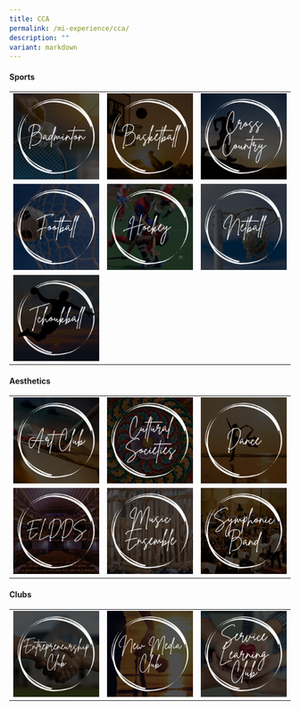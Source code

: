 ```yaml
---
title: CCA
permalink: /mi-experience/cca/
description: ""
variant: markdown
---
```

<h4><strong>Sports</strong></h4>
<div>
<table style="border-collapse: collapse; width: 100%;" border="0">
<tbody>
<tr>
<td style="width: 33.3333%; border:0px;"><a href="/mi-experience/cca/sports/badminton"><img src="/images/cca/cca01_badminton.png"></a></td>
<td style="width: 33.3333%; border:0px;"><a href="/mi-experience/cca/sports/basketball"><img src="/images/cca/cca02_basketball.png"></a></td>
<td style="width: 33.3333%; border:0px;"><a href="/mi-experience/cca/sports/cross-country"><img src="/images/cca/cca03_crosscountry.png"></a></td>
</tr>
<tr>
<td style="width: 33.3333%; border:0px;"><a href="/mi-experience/cca/sports/football-boys"><img src="/images/cca/cca04_football.png"></a></td>
<td style="width: 33.3333%; border:0px;"><a href="/mi-experience/cca/sports/hockey"><img src="/images/cca/cca05_hockey.png"></a></td>
<td style="width: 33.3333%; border:0px;"><a href="/mi-experience/cca/sports/netball"><img src="/images/cca/cca06_netball.png"></a></td>
</tr>
<tr>
<td style="width: 33.3333%; border:0px;"><a href="/mi-experience/cca/sports/tchoukball"><img src="/images/cca/cca07_tchoukball.png"></a></td>
<td style="width: 33.3333%; border:0px;"></td>
<td style="width: 33.3333%; border:0px;"></td>
</tr>
</tbody>
</table>
</div>

<h4><strong>Aesthetics</strong></h4>
<div>
<table style="border-collapse: collapse; width: 100%;" border="0">
<tbody>
<tr>
<td style="width: 33.3333%; border:0px;"><a href="/mi-experience/cca/aesthetics/art-club"><img src="/images/cca/cca08_art.png"></a></td>
<td style="width: 33.3333%; border:0px;"><a href="/mi-experience/cca/aesthetics/cultural-societies/"><img src="/images/cca/cca10_cs.png"></a></td>
<td style="width: 33.3333%; border:0px;"><a href="/mi-experience/cca/aesthetics/dance"><img src="/images/cca/cca11_dance.png"></a></td>
</tr>
<tr>
<td style="width: 33.3333%; border:0px;"><a href="/mi-experience/cca/aesthetics/eldds"><img src="/images/cca/cca12_eldds.png"></a></td>
<td style="width: 33.3333%; border:0px;"><a href="/mi-experience/cca/aesthetics/music-ensemble/"><img src="/images/cca/cca09_me.png"></a></td>
<td style="width: 33.3333%; border:0px;"><a href="/mi-experience/cca/aesthetics/symphonic-band"><img src="/images/cca/cca13_band.png"></a></td>
</tr>
</tbody>
</table>
</div>

<h4><strong>Clubs</strong></h4>
<div>
<table style="border-collapse: collapse; width: 100%;" border="0">
<tbody>
<tr>
<td style="width: 33.3333%;"><a href="/mi-experience/cca/clubs/entrepreneurship-club"><img src="/images/cca/cca14_eclub.png"></a></td>
<td style="width: 33.3333%;"><a href="/mi-experience/cca/clubs/new-media-club"><img src="/images/cca/cca15_nmc.png"></a></td>
<td style="width: 33.3333%;"><a href="/mi-experience/cca/clubs/service-learning-club"><img src="/images/cca/cca16_slc.png"></a></td>
</tr>
</tbody>
</table>
</div>